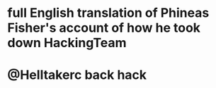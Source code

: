 <h1> full English translation of Phineas Fisher's account of how he took down HackingTeam  </h1>









<h1>@Helltakerc   back hack </h1>
